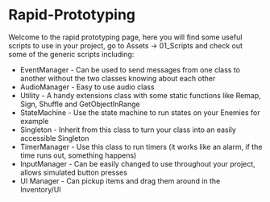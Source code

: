 # Rapid-Prototyping

Welcome to the rapid prototyping page, here you will find some useful scripts to use in your project, go to Assets -> 01_Scripts and check out some of the generic scripts including:
- EventManager - Can be used to send messages from one class to another without the two classes knowing about each other
- AudioManager - Easy to use audio class
- Utility - A handy extensions class with some static functions like Remap, Sign, Shuffle and GetObjectInRange
- StateMachine - Use the state machine to run states on your Enemies for example
- Singleton - Inherit from this class to turn your class into an easily accessible Singleton
- TimerManager - Use this class to run timers (it works like an alarm, if the time runs out, something happens)
- InputManager - Can be easily changed to use throughout your project, allows simulated button presses
- UI Manager - Can pickup items and drag them around in the Inventory/UI
